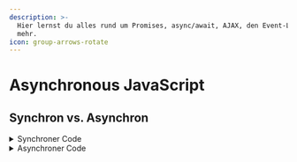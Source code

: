 ```yaml
---
description: >-
  Hier lernst du alles rund um Promises, async/await, AJAX, den Event-Loop und
  mehr.
icon: group-arrows-rotate
---
```


# Asynchronous JavaScript

## Synchron vs. Asynchron

<details>

<summary>Synchroner Code</summary>

* Grossteil des Codes ist synchron
* Synchroner Code wird Zeile für Zeile ausgeführt
* Jede Codezeile wartet, bis die vorherige Zeile beendet ist

**Problem:** Langlaufende Operationen blockieren die Ausführung!&#x20;

```javascript
const p = document.querySelector('p');
p.textContent = 'My name is Levin!';
alert('Text was edited!');
p.style.color = 'red';
```

Hier blockiert der `alert` die Codeausführung und die Seite funktioniert nicht, bis der User mit dem Alert interagiert.

</details>

<details>

<summary>Asynchroner Code</summary>

* Asynchroner Code wird ausgeführt, nachdem ein Task, die im "Hintergrund" läuft, beendet ist
* Asynchroner Code ist nicht-blockierend
* Die Ausführung wartet nicht darauf, dass ein asynchroner Task seine Arbeit beendet

```javascript
const p = document.querySelector('p');
setTimeout(() => {
  p.textcontent = 'My name is Levin!';
}, 5000);
p.style.color = 'red';
```

Der Time läuft asynchron ab, das heisst die Textfarbe wird rot obwohl der Timer eigentlich die Ausführung stoppt. Der Timer wird jedoch im Hintergrund ausgeführt, dann nach 5 Sekunden wird die Callback-Funktion darin aufgerufen.

</details>



